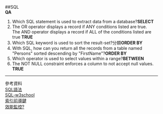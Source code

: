 ##SQL      
  **QA**
  1. Which SQL statement is used to extract data from a database?**SELECT**   
  2. The OR operator displays a record if ANY conditions listed are true.   
     The AND operator displays a record if ALL of the conditions listed are true **TRUE**   
  3. Which SQL keyword is used to sort the result-set?分類**ORDER BY**   
  4. With SQL, how can you return all the records from a table named "Persons" sorted descending by "FirstName"?**ORDER BY**   
  5. Which operator is used to select values within a range?**BETWEEN**   
  6.  The NOT NULL constraint enforces a column to not accept null values. **TRUE**

---
參考資料   
[SQL語法](https://www.1keydata.com/tw/sql/sql-syntax.html)   
[SQL-w3school](https://www.w3schools.com/sql/default.asp)   
[索引前導鍵](https://sqlworker.blogspot.tw/2017/04/leading-column.html)  
[效能監控?](https://docs.microsoft.com/zh-tw/sql/relational-databases/performance/monitoring-performance-by-using-the-query-store?view=sql-server-2017)